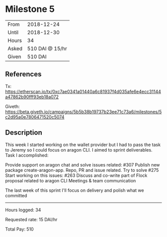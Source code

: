 # Milestone 5

| | |
|-|-|
| From  | 2018-12-24 |
| Until | 2018-12-30 |
| Hours | 34 |
| Asked | 510 DAI @ 15/hr |
| Given | 510 DAI |

## References

Tx: <https://etherscan.io/tx/0xc7ae0341a01440a6c81937f4d035afe6e4ecc31144a47862b90fff93eb18a072>

Giveth: <https://beta.giveth.io/campaigns/5b5b38b19737b23ee71c73a6/milestones/5c2d95a0e7806471520c5074>

## Description

This week I started working on the wallet provider but I had to pass the task to Jeremy so I could focus on aragon CLI. I aimed to sprint deliverables. Task I accomplished:

Provide support on aragon chat and solve issues related: #307
Publish new package create-aragon-app. Repo, PR and issue related. Try to solve #275
Start working on this issues: #263
Discuss and co-write part of Flock proposal related to aragon CLI
Meetings & team communication

The last week of this sprint I'll focus on delivery and polish what we committed

---

Hours logged: 34

Requested rate: 15 DAI/hr

Total Pay: 510
